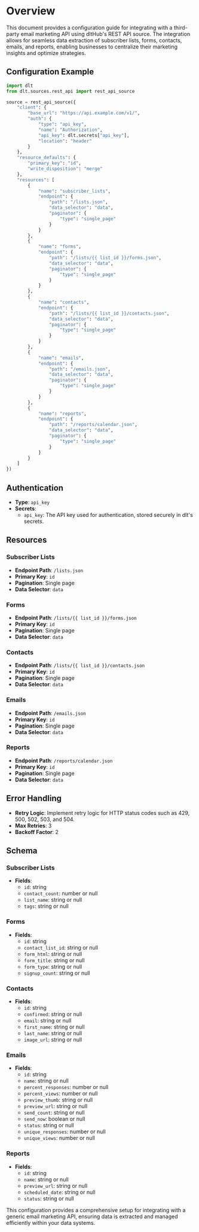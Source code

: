 # Overview

This document provides a configuration guide for integrating with a third-party email marketing API using dltHub's REST API source. The integration allows for seamless data extraction of subscriber lists, forms, contacts, emails, and reports, enabling businesses to centralize their marketing insights and optimize strategies.

## Configuration Example

```python
import dlt
from dlt.sources.rest_api import rest_api_source

source = rest_api_source({
    "client": {
        "base_url": "https://api.example.com/v1/",
        "auth": {
            "type": "api_key",
            "name": "Authorization",
            "api_key": dlt.secrets["api_key"],
            "location": "header"
        }
    },
    "resource_defaults": {
        "primary_key": "id",
        "write_disposition": "merge"
    },
    "resources": [
        {
            "name": "subscriber_lists",
            "endpoint": {
                "path": "/lists.json",
                "data_selector": "data",
                "paginator": {
                    "type": "single_page"
                }
            }
        },
        {
            "name": "forms",
            "endpoint": {
                "path": "/lists/{{ list_id }}/forms.json",
                "data_selector": "data",
                "paginator": {
                    "type": "single_page"
                }
            }
        },
        {
            "name": "contacts",
            "endpoint": {
                "path": "/lists/{{ list_id }}/contacts.json",
                "data_selector": "data",
                "paginator": {
                    "type": "single_page"
                }
            }
        },
        {
            "name": "emails",
            "endpoint": {
                "path": "/emails.json",
                "data_selector": "data",
                "paginator": {
                    "type": "single_page"
                }
            }
        },
        {
            "name": "reports",
            "endpoint": {
                "path": "/reports/calendar.json",
                "data_selector": "data",
                "paginator": {
                    "type": "single_page"
                }
            }
        }
    ]
})
```

## Authentication

- **Type**: `api_key`
- **Secrets**: 
  - `api_key`: The API key used for authentication, stored securely in dlt's secrets.

## Resources

### Subscriber Lists
- **Endpoint Path**: `/lists.json`
- **Primary Key**: `id`
- **Pagination**: Single page
- **Data Selector**: `data`

### Forms
- **Endpoint Path**: `/lists/{{ list_id }}/forms.json`
- **Primary Key**: `id`
- **Pagination**: Single page
- **Data Selector**: `data`

### Contacts
- **Endpoint Path**: `/lists/{{ list_id }}/contacts.json`
- **Primary Key**: `id`
- **Pagination**: Single page
- **Data Selector**: `data`

### Emails
- **Endpoint Path**: `/emails.json`
- **Primary Key**: `id`
- **Pagination**: Single page
- **Data Selector**: `data`

### Reports
- **Endpoint Path**: `/reports/calendar.json`
- **Primary Key**: `id`
- **Pagination**: Single page
- **Data Selector**: `data`

## Error Handling

- **Retry Logic**: Implement retry logic for HTTP status codes such as 429, 500, 502, 503, and 504.
- **Max Retries**: 3
- **Backoff Factor**: 2

## Schema

### Subscriber Lists
- **Fields**:
  - `id`: string
  - `contact_count`: number or null
  - `list_name`: string or null
  - `tags`: string or null

### Forms
- **Fields**:
  - `id`: string
  - `contact_list_id`: string or null
  - `form_html`: string or null
  - `form_title`: string or null
  - `form_type`: string or null
  - `signup_count`: string or null

### Contacts
- **Fields**:
  - `id`: string
  - `confirmed`: string or null
  - `email`: string or null
  - `first_name`: string or null
  - `last_name`: string or null
  - `image_url`: string or null

### Emails
- **Fields**:
  - `id`: string
  - `name`: string or null
  - `percent_responses`: number or null
  - `percent_views`: number or null
  - `preview_thumb`: string or null
  - `preview_url`: string or null
  - `send_count`: string or null
  - `send_now`: boolean or null
  - `status`: string or null
  - `unique_responses`: number or null
  - `unique_views`: number or null

### Reports
- **Fields**:
  - `id`: string
  - `name`: string or null
  - `preview_url`: string or null
  - `scheduled_date`: string or null
  - `status`: string or null

This configuration provides a comprehensive setup for integrating with a generic email marketing API, ensuring data is extracted and managed efficiently within your data systems.
